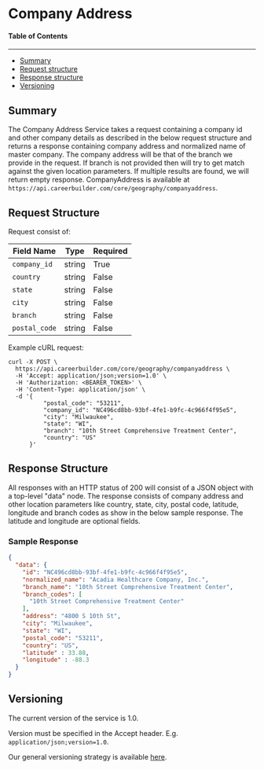 Company Address
==================

#### Table of Contents
_______

- [Summary](#summary)
- [Request structure](#request-structure)
- [Response structure](#response-structure)
- [Versioning](#versioning)

## Summary

The Company Address Service takes a request containing a company id and other company details as described in the below request structure and returns a response containing company address and normalized name of master company. The company address will be that of the branch we provide in the request. If branch is not provided then will try to get match against the given location parameters. If multiple results are found, we will return empty response. CompanyAddress is available at 
` https://api.careerbuilder.com/core/geography/companyaddress`.


## Request Structure
Request consist of:

| Field Name        | Type   | Required |
|-------------------|--------|----------|
|`company_id`      | string | True      |
|`country` | string | False       |
|`state` | string | False       |
|`city` | string | False       |
|`branch` | string | False       |
|`postal_code` | string | False       |

Example cURL request:

```
curl -X POST \
  https://api.careerbuilder.com/core/geography/companyaddress \
  -H 'Accept: application/json;version=1.0' \
  -H 'Authorization: <BEARER_TOKEN>' \
  -H 'Content-Type: application/json' \
  -d '{
          "postal_code": "53211",
          "company_id": "NC496cd8bb-93bf-4fe1-b9fc-4c966f4f95e5",
          "city": "Milwaukee",
          "state": "WI",
          "branch": "10th Street Comprehensive Treatment Center",
          "country": "US"
      }'
```



## Response Structure
All responses with an HTTP status of 200 will consist of a JSON object with a top-level "data" node. The response consists of company address and other location parameters like country, state, city, postal code, latitude, longitude and branch codes as show in the below sample response. The latitude and longitude are optional fields.
### Sample Response
```json
{
  "data": {
    "id": "NC496cd8bb-93bf-4fe1-b9fc-4c966f4f95e5",
    "normalized_name": "Acadia Healthcare Company, Inc.",
    "branch_name": "10th Street Comprehensive Treatment Center",
    "branch_codes": [
      "10th Street Comprehensive Treatment Center"
    ],
    "address": "4800 S 10th St",
    "city": "Milwaukee",
    "state": "WI",
    "postal_code": "53211",
    "country": "US",
    "latitude" : 33.88,
    "longitude" : -88.3
  }
}
```


## Versioning
The current version of the service is 1.0. 

Version must be specified in the Accept header. E.g. `application/json;version=1.0`. 

Our general versioning strategy is available [here](/Versioning.md).

